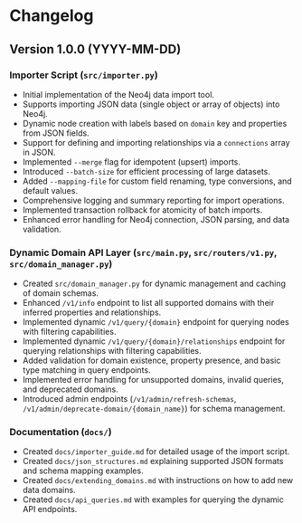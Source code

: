# Changelog

## Version 1.0.0 (YYYY-MM-DD)

### Importer Script (`src/importer.py`)

*   Initial implementation of the Neo4j data import tool.
*   Supports importing JSON data (single object or array of objects) into Neo4j.
*   Dynamic node creation with labels based on `domain` key and properties from JSON fields.
*   Support for defining and importing relationships via a `connections` array in JSON.
*   Implemented `--merge` flag for idempotent (upsert) imports.
*   Introduced `--batch-size` for efficient processing of large datasets.
*   Added `--mapping-file` for custom field renaming, type conversions, and default values.
*   Comprehensive logging and summary reporting for import operations.
*   Implemented transaction rollback for atomicity of batch imports.
*   Enhanced error handling for Neo4j connection, JSON parsing, and data validation.

### Dynamic Domain API Layer (`src/main.py`, `src/routers/v1.py`, `src/domain_manager.py`)

*   Created `src/domain_manager.py` for dynamic management and caching of domain schemas.
*   Enhanced `/v1/info` endpoint to list all supported domains with their inferred properties and relationships.
*   Implemented dynamic `/v1/query/{domain}` endpoint for querying nodes with filtering capabilities.
*   Implemented dynamic `/v1/query/{domain}/relationships` endpoint for querying relationships with filtering capabilities.
*   Added validation for domain existence, property presence, and basic type matching in query endpoints.
*   Implemented error handling for unsupported domains, invalid queries, and deprecated domains.
*   Introduced admin endpoints (`/v1/admin/refresh-schemas`, `/v1/admin/deprecate-domain/{domain_name}`) for schema management.

### Documentation (`docs/`)

*   Created `docs/importer_guide.md` for detailed usage of the import script.
*   Created `docs/json_structures.md` explaining supported JSON formats and schema mapping examples.
*   Created `docs/extending_domains.md` with instructions on how to add new data domains.
*   Created `docs/api_queries.md` with examples for querying the dynamic API endpoints.

